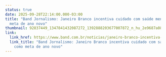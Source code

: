 ```yaml
---
status: true
date: 2025-09-28T22:14:00.000-03:00
title: "Band Jornalismo: Janeiro Branco incentiva cuidado com saúde mental como
  meta de ano novo"
thumbnail: 92837449_1347841432087272_1392888203677007872_n_hu_2e9687a08cff34a3.jpg
link:
  link_href: https://www.band.com.br/noticias/janeiro-branco-incentiva-cuidado-com-saude-mental-como-meta-de-ano-novo-202501081139
  link_title: "Band Jornalismo: Janeiro Branco incentiva cuidado com saúde mental
    como meta de ano novo"
---
```

